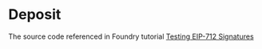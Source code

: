 # Deposit

The source code referenced in Foundry tutorial [Testing EIP-712 Signatures](https://book.getfoundry.sh/tutorials/testing-eip712.html) 
